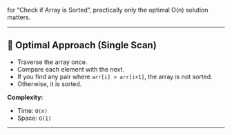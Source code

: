 for “Check if Array is Sorted”, practically only the optimal O(n) solution matters.


---

## 🚀 Optimal Approach (Single Scan)
- Traverse the array once.  
- Compare each element with the next.  
- If you find any pair where `arr[i] > arr[i+1]`, the array is not sorted.  
- Otherwise, it is sorted.

**Complexity:**  
- Time: `O(n)`  
- Space: `O(1)`

---
